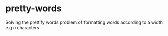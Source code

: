 # pretty-words
Solving the prettify words problem of formatting words according to a width e.g n characters
